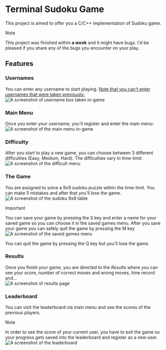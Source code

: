 # Terminal Sudoku Game
This project is aimed to offer you a C/C++ implementation of Sudoku game. 
> [!NOTE]
> This project was finished within **a week** and it might have bugs. I'd be pleased if you share any of the bugs you encounter on your play.
## Features
### Usernames  
You can enter any username to start playing. <ins>Note that you can't enter usernames that were taken previously.</ins>
<br>
![A screenshot of username box taken in-game](https://github.com/user-attachments/assets/d9196330-ed7d-4ae1-bb73-eb3ab4d6090a)

### Main Menu  
Once you enter your username, you'll register and enter the main menu:
<br>
![A screenshot of the main menu in-game](https://github.com/user-attachments/assets/23e4a319-5004-4c5f-9a66-bcb5f72601ac)

### Difficulty  
After you start to play a new game, you can choose between 3 different difficulties (Easy, Medium, Hard). The difficulties vary in time-limit:
<br>
![A screenshot of the difficult menu](https://github.com/user-attachments/assets/8c4221a0-17df-44a4-a522-1e7dc1af0e4d)

### The Game  
You are assigned to solve a 9x9 sudoku puzzle within the time-limit. You can make 5 mistakes and after that you'll lose the game.  
![A screenshot of the sudoku 9x9 table](https://github.com/user-attachments/assets/686571d6-5524-4fd3-913e-4d5b08aa4a57)

> [!IMPORTANT]
> You can save your game by pressing the S key and enter a name for your saved game so you can choose it in the saved games menu. After you save your game you can safely quit the game by pressing the M key
> <br> 
> ![A screenshot of the saved games menu](https://github.com/user-attachments/assets/17804c1c-1dac-4dc0-bebd-3b8adea5ab94)

You can quit the game by pressing the Q key but you'll lose the game.

### Results  
Once you finish your game, you are directed to the *Results* where you can see your score, number of correct moves and wrong moves, time record and...
<br>
![A screenshot of results page](https://github.com/user-attachments/assets/39f8094c-fc32-4029-8f74-7dadf1896ab3)

### Leaderboard  
You can visit the leaderboard via main menu and see the scores of the previous players.
> [!NOTE]
> In order to see the score of your current user, you have to exit the game so your progress gets saved into the leaderboard and register as a new user.
> <br>
![A screenshot of the leaderboard](https://github.com/user-attachments/assets/7d38b466-9593-49aa-9be9-bc3500409184)
